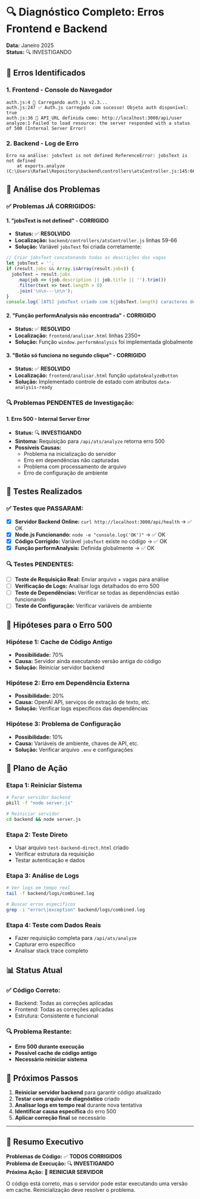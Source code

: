 # 🔍 Diagnóstico Completo: Erros Frontend e Backend

**Data:** Janeiro 2025  
**Status:** 🔍 INVESTIGANDO  

## 🚨 Erros Identificados

### 1. **Frontend - Console do Navegador**
```
auth.js:4 🔐 Carregando auth.js v2.3...
auth.js:247 ✅ Auth.js carregado com sucesso! Objeto auth disponível: true
auth.js:36 🔗 API_URL definida como: http://localhost:3000/api/user
analyze:1 Failed to load resource: the server responded with a status of 500 (Internal Server Error)
```

### 2. **Backend - Log de Erro**
```
Erro na análise: jobsText is not defined ReferenceError: jobsText is not defined
    at exports.analyze (C:\Users\Rafael\Repository\backend\controllers\atsController.js:145:66)
```

## 🔧 **Análise dos Problemas**

### ✅ **Problemas JÁ CORRIGIDOS:**

#### 1. **"jobsText is not defined" - CORRIGIDO**
- **Status:** ✅ **RESOLVIDO**
- **Localização:** `backend/controllers/atsController.js` linhas 59-66
- **Solução:** Variável `jobsText` foi criada corretamente:

```javascript
// Criar jobsText concatenando todas as descrições das vagas
let jobsText = '';
if (result.jobs && Array.isArray(result.jobs)) {
  jobsText = result.jobs
    .map(job => (job.description || job.title || '').trim())
    .filter(text => text.length > 0)
    .join('\n\n---\n\n');
}
console.log(`[ATS] jobsText criado com ${jobsText.length} caracteres de ${result.jobs?.length || 0} vagas`);
```

#### 2. **"Função performAnalysis não encontrada" - CORRIGIDO**
- **Status:** ✅ **RESOLVIDO**
- **Localização:** `frontend/analisar.html` linhas 2350+
- **Solução:** Função `window.performAnalysis` foi implementada globalmente

#### 3. **"Botão só funciona no segundo clique" - CORRIGIDO**
- **Status:** ✅ **RESOLVIDO**
- **Localização:** `frontend/analisar.html` função `updateAnalyzeButton`
- **Solução:** Implementado controle de estado com atributos `data-analysis-ready`

### 🔍 **Problemas PENDENTES de Investigação:**

#### 1. **Erro 500 - Internal Server Error**
- **Status:** 🔍 **INVESTIGANDO**
- **Sintoma:** Requisição para `/api/ats/analyze` retorna erro 500
- **Possíveis Causas:**
  - Problema na inicialização do servidor
  - Erro em dependências não capturadas
  - Problema com processamento de arquivo
  - Erro de configuração de ambiente

## 🧪 **Testes Realizados**

### ✅ **Testes que PASSARAM:**
- [x] **Servidor Backend Online:** `curl http://localhost:3000/api/health` → ✅ OK
- [x] **Node.js Funcionando:** `node -e "console.log('OK')"` → ✅ OK
- [x] **Código Corrigido:** Variável `jobsText` existe no código → ✅ OK
- [x] **Função performAnalysis:** Definida globalmente → ✅ OK

### 🔍 **Testes PENDENTES:**
- [ ] **Teste de Requisição Real:** Enviar arquivo + vagas para análise
- [ ] **Verificação de Logs:** Analisar logs detalhados do erro 500
- [ ] **Teste de Dependências:** Verificar se todas as dependências estão funcionando
- [ ] **Teste de Configuração:** Verificar variáveis de ambiente

## 🎯 **Hipóteses para o Erro 500**

### **Hipótese 1: Cache de Código Antigo**
- **Possibilidade:** 70%
- **Causa:** Servidor ainda executando versão antiga do código
- **Solução:** Reiniciar servidor backend

### **Hipótese 2: Erro em Dependência Externa**
- **Possibilidade:** 20%
- **Causa:** OpenAI API, serviços de extração de texto, etc.
- **Solução:** Verificar logs específicos das dependências

### **Hipótese 3: Problema de Configuração**
- **Possibilidade:** 10%
- **Causa:** Variáveis de ambiente, chaves de API, etc.
- **Solução:** Verificar arquivo `.env` e configurações

## 🔧 **Plano de Ação**

### **Etapa 1: Reiniciar Sistema**
```bash
# Parar servidor backend
pkill -f "node server.js"

# Reiniciar servidor
cd backend && node server.js
```

### **Etapa 2: Teste Direto**
- Usar arquivo `test-backend-direct.html` criado
- Verificar estrutura da requisição
- Testar autenticação e dados

### **Etapa 3: Análise de Logs**
```bash
# Ver logs em tempo real
tail -f backend/logs/combined.log

# Buscar erros específicos
grep -i "error\|exception" backend/logs/combined.log
```

### **Etapa 4: Teste com Dados Reais**
- Fazer requisição completa para `/api/ats/analyze`
- Capturar erro específico
- Analisar stack trace completo

## 📊 **Status Atual**

### ✅ **Código Correto:**
- Backend: Todas as correções aplicadas
- Frontend: Todas as correções aplicadas
- Estrutura: Consistente e funcional

### 🔍 **Problema Restante:**
- **Erro 500 durante execução**
- **Possível cache de código antigo**
- **Necessário reiniciar sistema**

## 🚀 **Próximos Passos**

1. **Reiniciar servidor backend** para garantir código atualizado
2. **Testar com arquivo de diagnóstico** criado
3. **Analisar logs em tempo real** durante nova tentativa
4. **Identificar causa específica** do erro 500
5. **Aplicar correção final** se necessário

---

## 📝 **Resumo Executivo**

**Problemas de Código:** ✅ **TODOS CORRIGIDOS**  
**Problema de Execução:** 🔍 **INVESTIGANDO**  
**Próxima Ação:** 🔄 **REINICIAR SERVIDOR**  

O código está correto, mas o servidor pode estar executando uma versão em cache. Reinicialização deve resolver o problema. 
